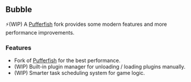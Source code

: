 ## Bubble
⚡(WIP) A [Pufferfish](https://github.com/pufferfish-gg/Pufferfish) fork provides some modern features and more performance improvements.

### Features
- Fork of [Pufferfish](https://github.com/pufferfish-gg/Pufferfish) for the best performance.
- (WIP) Built-in plugin manager for unloading / loading plugins manually.
- (WIP) Smarter task scheduling system for game logic.